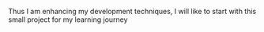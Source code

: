 Thus I am enhancing my development techniques, I will like to start with this small project for my learning journey
